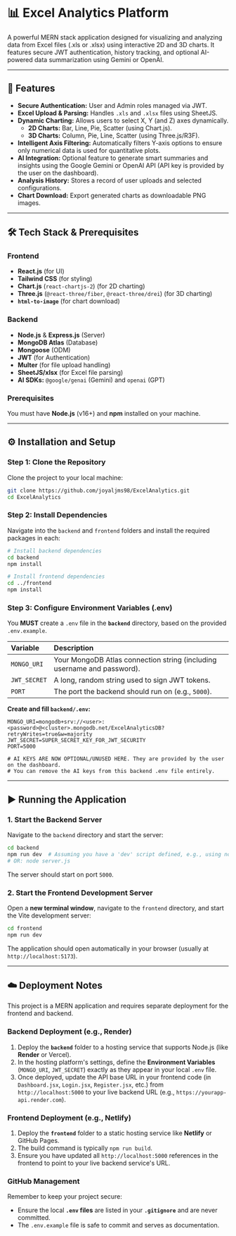 # 📊 Excel Analytics Platform

A powerful MERN stack application designed for visualizing and analyzing data from Excel files (.xls or .xlsx) using interactive 2D and 3D charts. It features secure JWT authentication, history tracking, and optional AI-powered data summarization using Gemini or OpenAI.

-----

## 🚀 Features

  * **Secure Authentication:** User and Admin roles managed via JWT.
  * **Excel Upload & Parsing:** Handles `.xls` and `.xlsx` files using SheetJS.
  * **Dynamic Charting:** Allows users to select X, Y (and Z) axes dynamically.
      * **2D Charts:** Bar, Line, Pie, Scatter (using Chart.js).
      * **3D Charts:** Column, Pie, Line, Scatter (using Three.js/R3F).
  * **Intelligent Axis Filtering:** Automatically filters Y-axis options to ensure only numerical data is used for quantitative plots.
  * **AI Integration:** Optional feature to generate smart summaries and insights using the Google Gemini or OpenAI API (API key is provided by the user on the dashboard).
  * **Analysis History:** Stores a record of user uploads and selected configurations.
  * **Chart Download:** Export generated charts as downloadable PNG images.

-----

## 🛠️ Tech Stack & Prerequisites

### Frontend

  * **React.js** (for UI)
  * **Tailwind CSS** (for styling)
  * **Chart.js** (`react-chartjs-2`) (for 2D charting)
  * **Three.js** (`@react-three/fiber`, `@react-three/drei`) (for 3D charting)
  * **`html-to-image`** (for chart download)

### Backend

  * **Node.js** & **Express.js** (Server)
  * **MongoDB Atlas** (Database)
  * **Mongoose** (ODM)
  * **JWT** (for Authentication)
  * **Multer** (for file upload handling)
  * **SheetJS/xlsx** (for Excel file parsing)
  * **AI SDKs:** `@google/genai` (Gemini) and `openai` (GPT)

### Prerequisites

You must have **Node.js** (v16+) and **npm** installed on your machine.

-----

## ⚙️ Installation and Setup

### Step 1: Clone the Repository

Clone the project to your local machine:

```bash
git clone https://github.com/joyaljms98/ExcelAnalytics.git
cd ExcelAnalytics
```

### Step 2: Install Dependencies

Navigate into the `backend` and `frontend` folders and install the required packages in each:

```bash
# Install backend dependencies
cd backend
npm install

# Install frontend dependencies
cd ../frontend
npm install
```

### Step 3: Configure Environment Variables (.env)

You **MUST** create a `.env` file in the **`backend`** directory, based on the provided `.env.example`.

| Variable | Description |
| :--- | :--- |
| `MONGO_URI` | Your MongoDB Atlas connection string (including username and password). |
| `JWT_SECRET` | A long, random string used to sign JWT tokens. |
| `PORT` | The port the backend should run on (e.g., `5000`). |

**Create and fill `backend/.env`:**

```
MONGO_URI=mongodb+srv://<user>:<password>@<cluster>.mongodb.net/ExcelAnalyticsDB?retryWrites=true&w=majority
JWT_SECRET=SUPER_SECRET_KEY_FOR_JWT_SECURITY
PORT=5000

# AI KEYS ARE NOW OPTIONAL/UNUSED HERE. They are provided by the user on the dashboard.
# You can remove the AI keys from this backend .env file entirely.
```

-----

## ▶️ Running the Application

### 1\. Start the Backend Server

Navigate to the `backend` directory and start the server:

```bash
cd backend
npm run dev  # Assuming you have a 'dev' script defined, e.g., using nodemon/sucrase
# OR: node server.js
```

The server should start on port `5000`.

### 2\. Start the Frontend Development Server

Open a **new terminal window**, navigate to the `frontend` directory, and start the Vite development server:

```bash
cd frontend
npm run dev
```

The application should open automatically in your browser (usually at `http://localhost:5173`).

-----

## ☁️ Deployment Notes

This project is a MERN application and requires separate deployment for the frontend and backend.

### Backend Deployment (e.g., Render)

1.  Deploy the **`backend`** folder to a hosting service that supports Node.js (like **Render** or Vercel).
2.  In the hosting platform's settings, define the **Environment Variables** (`MONGO_URI`, `JWT_SECRET`) exactly as they appear in your local `.env` file.
3.  Once deployed, update the API base URL in your frontend code (in `Dashboard.jsx`, `Login.jsx`, `Register.jsx`, etc.) from `http://localhost:5000` to your live backend URL (e.g., `https://yourapp-api.render.com`).

### Frontend Deployment (e.g., Netlify)

1.  Deploy the **`frontend`** folder to a static hosting service like **Netlify** or GitHub Pages.
2.  The build command is typically `npm run build`.
3.  Ensure you have updated all `http://localhost:5000` references in the frontend to point to your live backend service's URL.

### GitHub Management

Remember to keep your project secure:

  * Ensure the local **`.env` files** are listed in your **`.gitignore`** and are never committed.
  * The `.env.example` file is safe to commit and serves as documentation.
